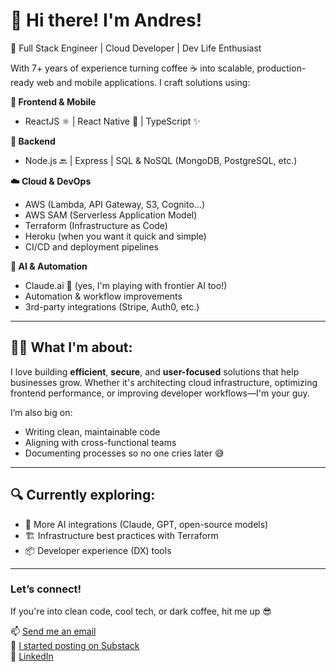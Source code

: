 # 👋 Hi there! I'm Andres!

🚀 Full Stack Engineer | Cloud Developer | Dev Life Enthusiast

With 7+ years of experience turning coffee ☕ into scalable, production-ready web and mobile applications. I craft solutions using:

**🧠 Frontend & Mobile**  
- ReactJS ⚛️ | React Native 📱 | TypeScript ✨

**🔧 Backend**  
- Node.js 🔙 | Express | SQL & NoSQL (MongoDB, PostgreSQL, etc.)

**☁️ Cloud & DevOps**  
- AWS (Lambda, API Gateway, S3, Cognito...)  
- AWS SAM (Serverless Application Model)  
- Terraform (Infrastructure as Code)  
- Heroku (when you want it quick and simple)  
- CI/CD and deployment pipelines

**🤖 AI & Automation**  
- Claude.ai 🤖 (yes, I'm playing with frontier AI too!)  
- Automation & workflow improvements  
- 3rd-party integrations (Stripe, Auth0, etc.)

---

## 👨‍💻 What I'm about:
I love building **efficient**, **secure**, and **user-focused** solutions that help businesses grow. Whether it's architecting cloud infrastructure, optimizing frontend performance, or improving developer workflows—I'm your guy.

I’m also big on:
- Writing clean, maintainable code
- Aligning with cross-functional teams
- Documenting processes so no one cries later 😅

---

## 🔍 Currently exploring:
- 🧠 More AI integrations (Claude, GPT, open-source models)  
- 🏗️ Infrastructure best practices with Terraform  
- 📦 Developer experience (DX) tools

---

### Let’s connect!
If you're into clean code, cool tech, or dark coffee, hit me up 😎

📫 [Send me an email](mailto:dev.jromero@gmail.com)  
🧾 [I started posting on Substack](https://substack.com/@ndydev)  
💼 [LinkedIn](www.linkedin.com/in/-romero)

<!--
**devjromero/devjromero** is a ✨ _special_ ✨ repository because its `README.md` (this file) appears on your GitHub profile.

Here are some ideas to get you started:

- 🔭 I’m currently working on ...
- 🌱 I’m currently learning ...
- 👯 I’m looking to collaborate on ...
- 🤔 I’m looking for help with ...
- 💬 Ask me about ...
- 📫 How to reach me: ...
- 😄 Pronouns: ...
- ⚡ Fun fact: ...
-->
